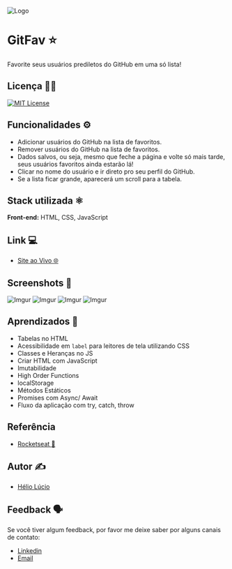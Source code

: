 
![Logo](https://i.imgur.com/v32c3ki.png)
# GitFav ⭐

Favorite seus usuários prediletos do GitHub em uma só lista!
## Licença 👨‍💼

[![MIT License](https://img.shields.io/badge/License-MIT-green.svg)](https://github.com/helioLJ/git-fav/blob/main/license)


## Funcionalidades ⚙️

- Adicionar usuários do GitHub na lista de favoritos.
- Remover usuários do GitHub na lista de favoritos.
- Dados salvos, ou seja, mesmo que feche a página e volte só mais tarde, seus usuários favoritos ainda estarão lá!
- Clicar no nome do usuário e ir direto pro seu perfil do GitHub.
- Se a lista ficar grande, aparecerá um scroll para a tabela.


## Stack utilizada ⚛️

**Front-end:** HTML, CSS, JavaScript

## Link 💻

- [Site ao Vivo 🌐 ](https://git-fav-delta.vercel.app/)
## Screenshots 📸

![Imgur](https://i.imgur.com/3VKQIMy.png)
![Imgur](https://i.imgur.com/LrKZmzN.png)
![Imgur](https://i.imgur.com/zczcO3l.png)
![Imgur](https://i.imgur.com/TZoKRfx.png)


## Aprendizados 📖

- Tabelas no HTML
- Acessibilidade em `label` para leitores de tela utilizando CSS
- Classes e Heranças no JS
- Criar HTML com JavaScript
- Imutabilidade
- High Order Functions
- localStorage
- Métodos Estáticos
- Promises com Async/ Await
- Fluxo da aplicação com try, catch, throw
## Referência

 - [Rocketseat 🚀](https://www.rocketseat.com.br/)
## Autor ✍️

- [Hélio Lúcio](https://www.linkedin.com/in/heliolj/)


## Feedback 🗣️

Se você tiver algum feedback, por favor me deixe saber por alguns canais de contato:

- [Linkedin](https://www.linkedin.com/in/heliolj/)
- [Email](mailto:helio.lucio.jr@hotmail.com)